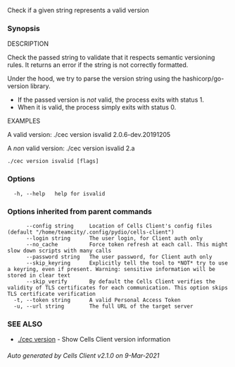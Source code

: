 Check if a given string represents a valid version

### Synopsis


DESCRIPTION 
  
  Check the passed string to validate that it respects semantic versioning rules.
  It returns an error if the string is not correctly formatted.

  Under the hood, we try to parse the version string using the hashicorp/go-version library.
   - If the passed version is *not* valid, the process exits with status 1.
   - When it is valid, the process simply exits with status 0.

EXAMPLES

  A valid version:
   ./cec version isvalid 2.0.6-dev.20191205

  A *non* valid version:
   ./cec version isvalid 2.a


```
./cec version isvalid [flags]
```

### Options

```
  -h, --help   help for isvalid
```

### Options inherited from parent commands

```
      --config string     Location of Cells Client's config files (default "/home/teamcity/.config/pydio/cells-client")
      --login string      The user login, for Client auth only
      --no_cache          Force token refresh at each call. This might slow down scripts with many calls
      --password string   The user password, for Client auth only
      --skip_keyring      Explicitly tell the tool to *NOT* try to use a keyring, even if present. Warning: sensitive information will be stored in clear text
      --skip_verify       By default the Cells Client verifies the validity of TLS certificates for each communication. This option skips TLS certificate verification
  -t, --token string      A valid Personal Access Token
  -u, --url string        The full URL of the target server
```

### SEE ALSO

* [./cec version](./cec-version)	 - Show Cells Client version information

###### Auto generated by Cells Client v2.1.0 on 9-Mar-2021

